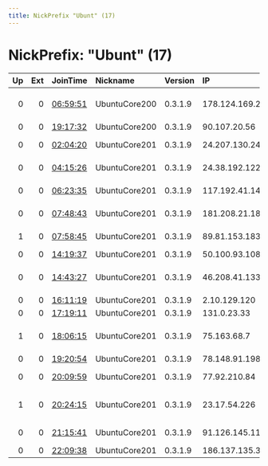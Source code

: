 ```yaml
---
title: NickPrefix "Ubunt" (17)
---
```


# NickPrefix: "Ubunt" (17)

|   Up |   Ext | JoinTime                                                                                   | Nickname      | Version   | IP              | AS                                       | CC   |   ORp |   Dirp | OS    | Contact   |   eFamMembers |
|-----:|------:|:-------------------------------------------------------------------------------------------|:--------------|:----------|:----------------|:-----------------------------------------|:-----|------:|-------:|:------|:----------|--------------:|
|    0 |     0 | [06:59:51](https://atlas.torproject.org/#details/6200C5A1EB09A2B3EA72BD8DDB02EA54D74BAB94) | UbuntuCore200 | 0.3.1.9   | 178.124.169.230 | Republican Unitary Telecommunication Ent | by   | 33119 |      0 | Linux | None      |             1 |
|    0 |     0 | [19:17:32](https://atlas.torproject.org/#details/EAA14F0CF8264697052DB2206D6B7F2E2FBAA905) | UbuntuCore200 | 0.3.1.9   | 90.107.20.56    | Orange                                   | fr   | 45593 |      0 | Linux | None      |             1 |
|    0 |     0 | [02:04:20](https://atlas.torproject.org/#details/78DDC21834E48888309D766DC816960EE0FEC3AC) | UbuntuCore201 | 0.3.1.9   | 24.207.130.245  | Charter Communications                   | us   | 41851 |      0 | Linux | None      |             1 |
|    0 |     0 | [04:15:26](https://atlas.torproject.org/#details/4AB472E7752A92F896EAE30B777E4281454B836E) | UbuntuCore201 | 0.3.1.9   | 24.38.192.122   | Cablevision Systems Corp.                | us   | 33725 |      0 | Linux | None      |             1 |
|    0 |     0 | [06:23:35](https://atlas.torproject.org/#details/73427E1FCC17950EB571A529A974B7C7B1397C7C) | UbuntuCore201 | 0.3.1.9   | 117.192.41.144  | National Internet Backbone               | in   | 44092 |      0 | Linux | None      |             1 |
|    0 |     0 | [07:48:43](https://atlas.torproject.org/#details/B6CF1AD7E569C5F574E38BAA4597077F8F77CD2F) | UbuntuCore201 | 0.3.1.9   | 181.208.21.187  | Corporacin Telemic C.A.                  | ve   | 41279 |      0 | Linux | None      |             1 |
|    1 |     0 | [07:58:45](https://atlas.torproject.org/#details/15FA26CEE2CBD2BF2C00CE642085557E0693A4FC) | UbuntuCore201 | 0.3.1.9   | 89.81.153.183   | Bouygues Telecom SA                      | fr   | 39219 |      0 | Linux | None      |             1 |
|    0 |     0 | [14:19:37](https://atlas.torproject.org/#details/703896696D25F14DC94AC7651D2AE2A73770A388) | UbuntuCore201 | 0.3.1.9   | 50.100.93.108   | Bell Canada                              | ca   | 39293 |      0 | Linux | None      |             1 |
|    0 |     0 | [14:43:27](https://atlas.torproject.org/#details/FF4FE0BC2DC6A29FE403CD8B91D3634F1945B5DC) | UbuntuCore201 | 0.3.1.9   | 46.208.41.133   | British Telecommunications PLC           | gb   | 39079 |      0 | Linux | None      |             1 |
|    0 |     0 | [16:11:19](https://atlas.torproject.org/#details/AC9E1A12DDD36EE5705FBC6DA3CC4D4D2178E765) | UbuntuCore201 | 0.3.1.9   | 2.10.129.120    | Orange                                   | fr   | 44151 |      0 | Linux | None      |             1 |
|    0 |     0 | [17:19:11](https://atlas.torproject.org/#details/10DC0DB8DB574C5FA87E6015B84ACCE24B603ADA) | UbuntuCore201 | 0.3.1.9   | 131.0.23.33     | PS5 Internet                             | br   | 33145 |      0 | Linux | None      |             1 |
|    1 |     0 | [18:06:15](https://atlas.torproject.org/#details/96A8CE94B30559E6A570E5793E249FB3A280599F) | UbuntuCore201 | 0.3.1.9   | 75.163.68.7     | Qwest Communications Company, LLC        | us   | 42471 |      0 | Linux | None      |             1 |
|    0 |     0 | [19:20:54](https://atlas.torproject.org/#details/A2FB1995BA6EA7E51CB2561F90808FCADD6EC016) | UbuntuCore201 | 0.3.1.9   | 78.148.91.198   | TalkTalk                                 | gb   | 35027 |      0 | Linux | None      |             1 |
|    0 |     0 | [20:09:59](https://atlas.torproject.org/#details/EB5D4B1F5418D2DB74284DE3F5A64838D9E96525) | UbuntuCore201 | 0.3.1.9   | 77.92.210.84    | InterneXt 2000, s.r.o.                   | cz   | 45581 |      0 | Linux | None      |             1 |
|    1 |     0 | [20:24:15](https://atlas.torproject.org/#details/4DD68972695FEBDAEC30EB4B4A60A4427D62907C) | UbuntuCore201 | 0.3.1.9   | 23.17.54.226    | TELUS Communications Inc.                | ca   | 44435 |      0 | Linux | None      |             1 |
|    0 |     0 | [21:15:41](https://atlas.torproject.org/#details/18FE159B71CCFEFE495AC95AB5FEA25BAB84E61E) | UbuntuCore201 | 0.3.1.9   | 91.126.145.112  | Adamo Telecom Iberia S.A.                | es   | 41527 |      0 | Linux | None      |             1 |
|    0 |     0 | [22:09:38](https://atlas.torproject.org/#details/A7CB86D5BAC23F0436A75917E4E99AE5B63B88F6) | UbuntuCore201 | 0.3.1.9   | 186.137.135.33  | CABLEVISION S.A.                         | ar   | 45155 |      0 | Linux | None      |             1 |
